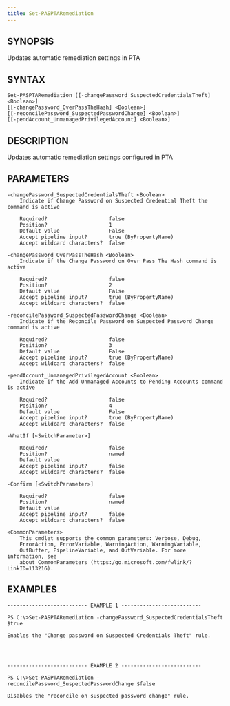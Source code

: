 ```yaml
---
title: Set-PASPTARemediation
---
```


## SYNOPSIS

Updates automatic remediation settings in PTA

## SYNTAX

    Set-PASPTARemediation [[-changePassword_SuspectedCredentialsTheft] <Boolean>]
    [[-changePassword_OverPassTheHash] <Boolean>]
    [[-reconcilePassword_SuspectedPasswordChange] <Boolean>]
    [[-pendAccount_UnmanagedPrivilegedAccount] <Boolean>]

## DESCRIPTION

Updates automatic remediation settings configured in PTA

## PARAMETERS

    -changePassword_SuspectedCredentialsTheft <Boolean>
        Indicate if Change Password on Suspected Credential Theft the command is active

        Required?                    false
        Position?                    1
        Default value                False
        Accept pipeline input?       true (ByPropertyName)
        Accept wildcard characters?  false

    -changePassword_OverPassTheHash <Boolean>
        Indicate if the Change Password on Over Pass The Hash command is active

        Required?                    false
        Position?                    2
        Default value                False
        Accept pipeline input?       true (ByPropertyName)
        Accept wildcard characters?  false

    -reconcilePassword_SuspectedPasswordChange <Boolean>
        Indicate if the Reconcile Password on Suspected Password Change command is active

        Required?                    false
        Position?                    3
        Default value                False
        Accept pipeline input?       true (ByPropertyName)
        Accept wildcard characters?  false

    -pendAccount_UnmanagedPrivilegedAccount <Boolean>
        Indicate if the Add Unmanaged Accounts to Pending Accounts command is active

        Required?                    false
        Position?                    4
        Default value                False
        Accept pipeline input?       true (ByPropertyName)
        Accept wildcard characters?  false

    -WhatIf [<SwitchParameter>]

        Required?                    false
        Position?                    named
        Default value
        Accept pipeline input?       false
        Accept wildcard characters?  false

    -Confirm [<SwitchParameter>]

        Required?                    false
        Position?                    named
        Default value
        Accept pipeline input?       false
        Accept wildcard characters?  false

    <CommonParameters>
        This cmdlet supports the common parameters: Verbose, Debug,
        ErrorAction, ErrorVariable, WarningAction, WarningVariable,
        OutBuffer, PipelineVariable, and OutVariable. For more information, see
        about_CommonParameters (https:/go.microsoft.com/fwlink/?LinkID=113216).

## EXAMPLES

    -------------------------- EXAMPLE 1 --------------------------

    PS C:\>Set-PASPTARemediation -changePassword_SuspectedCredentialsTheft $true

    Enables the "Change password on Suspected Credentials Theft" rule.




    -------------------------- EXAMPLE 2 --------------------------

    PS C:\>Set-PASPTARemediation -reconcilePassword_SuspectedPasswordChange $false

    Disables the "reconcile on suspected password change" rule.
